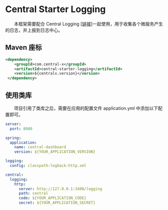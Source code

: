 # Central Starter Logging
&emsp;&emsp;本框架需要配合 Central Logging [[链接](/studio/logging/)]一起使用，用于收集各个微服务产生的日志，并上报到日志中心。

## Maven 座标
```xml
<dependency>
    <groupId>com.central-x</groupId>
    <artifactId>central-starter-logging</artifactId>
    <version>${centralx.version}</version>
 </dependency>
```

## 使用类库
&emsp;&emsp;项目引用了类库之后，需要在应用的配置文件 application.yml 中添加以下配置即可。

```yaml
server:
  port: 8080

spring:
  application:
    name: central-dashboard
    version: ${YOUR_APPLICATION_VERSION}

logging:
  config: classpath:logback-http.xml

central:
  logging:
    http:
      server: http://127.0.0.1:3400/logging
      path: central
      code: ${YOUR_APPLICATION_CODE}
      secret: ${YOUR_APPLICATION_SECRET}

```